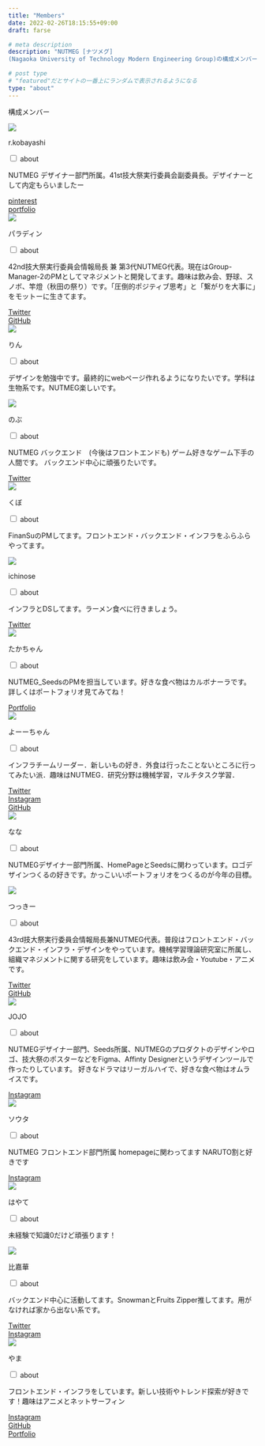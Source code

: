 ```yaml
---
title: "Members"
date: 2022-02-26T18:15:55+09:00
draft: farse

# meta description
description: "NUTMEG [ナツメグ]
(Nagaoka University of Technology Modern Engineering Group)の構成メンバーを紹介します。"

# post type
# "featured"だとサイトの一番上にランダムで表示されるようになる
type: "about"
---
```

構成メンバー

<div class="members-flex-box">
  <div class="members-flex-box__card">
  <image class="members-flex-box__card__img" src="../images/members/kobayashi.png">
  <p class="members-flex-box__card__name">r.kobayashi</p>
  <div class="members-flex-box__card__body">
    <input id="14" class="acd-check" type="checkbox">
    <label class="acd-label" for="14">about</label>
    <div class="acd-content">
      <p>NUTMEG デザイナー部門所属。41st技大祭実行委員会副委員長。デザイナーとして内定もらいましたー</p>
    </div>
  </div>
  <div class="members-flex-box__card__link">
    <a href="https://pin.it/3xYYEw9">pinterest</a><br>
    <a href="https://student.redesigner.jp/students/5e2c3b73ba0a846b7166acc2e59eaba5">portfolio</a>
  </div>
</div>

<div class="members-flex-box__card">
  <image class="members-flex-box__card__img" src="../images/members/harata.png">
  <p class="members-flex-box__card__name">パラディン</p>
  <div class="members-flex-box__card__body">
    <input id="13" class="acd-check" type="checkbox">
    <label class="acd-label" for="13">about</label>
    <div class="acd-content">
      <p>42nd技大祭実行委員会情報局長 兼 第3代NUTMEG代表。現在はGroup-Manager-2のPMとしてマネジメントと開発してます。趣味は飲み会、野球、スノボ、竿燈（秋田の祭り）です。「圧倒的ポジティブ思考」と「繋がりを大事に」をモットーに生きてます。</p>
    </div>
  </div>
  <div class="members-flex-box__card__link">
    <a href="https://twitter.com/akanam521T">Twitter</a><br>
    <a href="https://github.com/harata-t">GitHub</a>
  </div>
</div>

<div class="members-flex-box__card">
  <image class="members-flex-box__card__img" src="../images/members/rin.png">
  <p class="members-flex-box__card__name">りん</p>
  <div class="members-flex-box__card__body">
    <input id="17" class="acd-check" type="checkbox">
    <label class="acd-label" for="17">about</label>
    <div class="acd-content">
      <p>デザインを勉強中です。最終的にwebページ作れるようになりたいです。学科は生物系です。NUTMEG楽しいです。</p>
    </div>
  </div>
</div>

<div class="members-flex-box__card">
  <image class="members-flex-box__card__img" src="../images/members/nobu.png">
  <p class="members-flex-box__card__name">のぶ</p>
  <div class="members-flex-box__card__body">
    <input id="18" class="acd-check" type="checkbox">
    <label class="acd-label" for="18">about</label>
    <div class="acd-content">
      <p>NUTMEG バックエンド　(今後はフロントエンドも) ゲーム好きなゲーム下手の人間です。 バックエンド中心に頑張りたいです。</p>
    </div>
  </div>
  <div class="members-flex-box__card__link">
    <a href="https://twitter.com/@Kazuma_NUT">Twitter</a>
  </div>
</div>

<div class="members-flex-box__card">
  <image class="members-flex-box__card__img" src="../images/members/kubosaka.png">
  <p class="members-flex-box__card__name">くぼ</p>
  <div class="members-flex-box__card__body">
    <input id="20" class="acd-check" type="checkbox">
    <label class="acd-label" for="20">about</label>
    <div class="acd-content">
      <p>FinanSuのPMしてます。フロントエンド・バックエンド・インフラをふらふらやってます。</p>
    </div>
  </div>
</div>

<div class="members-flex-box__card">
  <image class="members-flex-box__card__img" src="../images/members/ichinose.png">
  <p class="members-flex-box__card__name">ichinose</p>
  <div class="members-flex-box__card__body">
    <input id="21" class="acd-check" type="checkbox">
    <label class="acd-label" for="21">about</label>
    <div class="acd-content">
      <p>インフラとDSしてます。ラーメン食べに行きましょう。</p>
    </div>
  </div>
  <div class="members-flex-box__card__link">
    <a href="https://twitter.com/nose_nagaoka">Twitter</a>
  </div>
</div>

<div class="members-flex-box__card">
  <image class="members-flex-box__card__img" src="../images/members/takasuka.png">
  <p class="members-flex-box__card__name">たかちゃん</p>
  <div class="members-flex-box__card__body">
    <input id="36" class="acd-check" type="checkbox">
    <label class="acd-label" for="36">about</label>
    <div class="acd-content">
      <p>NUTMEG_SeedsのPMを担当しています。好きな食べ物はカルボナーラです。詳しくはポートフォリオ見てみてね！</p>
    </div>
  </div>
  <div class="members-flex-box__card__link">
    <a href="https://takumi-portfolio.vercel.app/">Portfolio</a>
  </div>
</div>

<div class="members-flex-box__card">
  <image class="members-flex-box__card__img" src="../images/members/iida.png">
  <p class="members-flex-box__card__name">よーーちゃん</p>
  <div class="members-flex-box__card__body">
    <input id="35" class="acd-check" type="checkbox">
    <label class="acd-label" for="35">about</label>
    <div class="acd-content">
      <p>インフラチームリーダー．新しいもの好き．外食は行ったことないところに行ってみたい派．趣味はNUTMEG．研究分野は機械学習，マルチタスク学習．</p>
    </div>
  </div>
  <div class="members-flex-box__card__link">
    <a href="https://twitter.com/iodine2_">Twitter</a><br>
    <a href="https://www.instagram.com/___yosuke.i/">Instagram</a><br>
    <a href="https://github.com/YosukeIida">GitHub</a>
  </div>
</div>

<div class="members-flex-box__card">
  <image class="members-flex-box__card__img" src="../images/members/hasegawa.png">
  <p class="members-flex-box__card__name">なな</p>
  <div class="members-flex-box__card__body">
    <input id="34" class="acd-check" type="checkbox">
    <label class="acd-label" for="34">about</label>
    <div class="acd-content">
      <p>NUTMEGデザイナー部門所属、HomePageとSeedsに関わっています。ロゴデザインつくるの好きです。かっこいいポートフォリオをつくるのが今年の目標。</p>
    </div>
  </div>
</div>

<div class="members-flex-box__card">
  <image class="members-flex-box__card__img" src="../images/members/wakatsuki.png">
  <p class="members-flex-box__card__name">つっきー</p>
  <div class="members-flex-box__card__body">
    <input id="33" class="acd-check" type="checkbox">
    <label class="acd-label" for="33">about</label>
    <div class="acd-content">
      <p>43rd技大祭実行委員会情報局長兼NUTMEG代表。普段はフロントエンド・バックエンド・インフラ・デザインをやっています。機械学習理論研究室に所属し、組織マネジメントに関する研究をしています。趣味は飲み会・Youtube・アニメです。</p>
    </div>
  </div>
  <div class="members-flex-box__card__link">
    <a href="https://twitter.com/koki_wakatsuki">Twitter</a><br>
    <a href="https://github.com/KokiWakatsuki">GitHub</a>
  </div>
</div>

<div class="members-flex-box__card">
  <image class="members-flex-box__card__img" src="../images/members/JOJO.png">
  <p class="members-flex-box__card__name">JOJO</p>
  <div class="members-flex-box__card__body">
    <input id="25" class="acd-check" type="checkbox">
    <label class="acd-label" for="25">about</label>
    <div class="acd-content">
      <p>NUTMEGデザイナー部門、Seeds所属、NUTMEGのプロダクトのデザインやロゴ、技大祭のポスターなどをFigma、Affinty Designerというデザインツールで作ったりしています。 好きなドラマはリーガルハイで、好きな食べ物はオムライスです。</p>
    </div>
  </div>
  <div class="members-flex-box__card__link">
    <a href="https://instagram.com/jeu_norappe?igshid=OGQ5ZDc2ODk2ZA==">Instagram</a>
  </div>
</div>

<div class="members-flex-box__card">
  <image class="members-flex-box__card__img" src="../images/members/kotake.png">
  <p class="members-flex-box__card__name">ソウタ</p>
  <div class="members-flex-box__card__body">
    <input id="28" class="acd-check" type="checkbox">
    <label class="acd-label" for="28">about</label>
    <div class="acd-content">
      <p>NUTMEG フロントエンド部門所属 homepageに関わってます NARUTO割と好きです</p>
    </div>
  </div>
  <div class="members-flex-box__card__link">
    <a href="https://www.instagram.com/kotume.1024/">Instagram</a>
  </div>
</div>

<div class="members-flex-box__card">
  <image class="members-flex-box__card__img" src="../images/members/akiyama.png">
  <p class="members-flex-box__card__name">はやて</p>
  <div class="members-flex-box__card__body">
    <input id="44" class="acd-check" type="checkbox">
    <label class="acd-label" for="44">about</label>
    <div class="acd-content">
      <p>未経験で知識0だけど頑張ります！</p>
    </div>
  </div>
</div>

<div class="members-flex-box__card">
  <image class="members-flex-box__card__img" src="../images/members/hikahana.png">
  <p class="members-flex-box__card__name">比嘉華</p>
  <div class="members-flex-box__card__body">
    <input id="27" class="acd-check" type="checkbox">
    <label class="acd-label" for="27">about</label>
    <div class="acd-content">
      <p>バックエンド中心に活動してます。SnowmanとFruits Zipper推してます。用がなければ家から出ない系です。</p>
    </div>
  </div>
  <div class="members-flex-box__card__link">
    <a href="https://x.com/mikan_hrn">Twitter</a><br>
    <a href="https://www.instagram.com/hnd.hkr_?igsh=Ync3aDhmczJnaTBn&utm_source=qr">Instagram</a>
  </div>
</div>

<div class="members-flex-box__card">
  <image class="members-flex-box__card__img" src="../images/members/takayama.png">
  <p class="members-flex-box__card__name">やま</p>
  <div class="members-flex-box__card__body">
    <input id="56" class="acd-check" type="checkbox">
    <label class="acd-label" for="56">about</label>
    <div class="acd-content">
      <p>フロントエンド・インフラをしています。新しい技術やトレンド探索が好きです！趣味はアニメとネットサーフィン</p>
    </div>
  </div>
  <div class="members-flex-box__card__link">
    <a href="https://www.instagram.com/mikan_taka.h/">Instagram</a><br>
    <a href="https://github.com/TkymHrt">GitHub</a><br>
    <a href="https://tkymhrt-portfolio.pages.dev/">Portfolio</a>
  </div>
</div>

</div>
